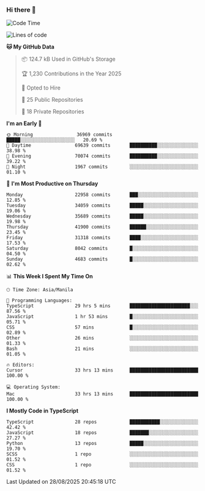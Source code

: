 ### Hi there 👋

<!--START_SECTION:waka-->
![Code Time](http://img.shields.io/badge/Code%20Time-2%2C058%20hrs%2053%20mins-blue)

![Lines of code](https://img.shields.io/badge/From%20Hello%20World%20I%27ve%20Written-68.3%20million%20lines%20of%20code-blue)

**🐱 My GitHub Data** 

> 📦 124.7 kB Used in GitHub's Storage 
 > 
> 🏆 1,230 Contributions in the Year 2025
 > 
> 💼 Opted to Hire
 > 
> 📜 25 Public Repositories 
 > 
> 🔑 18 Private Repositories 
 > 
**I'm an Early 🐤** 

```text
🌞 Morning                36969 commits       █████░░░░░░░░░░░░░░░░░░░░   20.69 % 
🌆 Daytime                69639 commits       ██████████░░░░░░░░░░░░░░░   38.98 % 
🌃 Evening                70074 commits       ██████████░░░░░░░░░░░░░░░   39.22 % 
🌙 Night                  1967 commits        ░░░░░░░░░░░░░░░░░░░░░░░░░   01.10 % 
```
📅 **I'm Most Productive on Thursday** 

```text
Monday                   22958 commits       ███░░░░░░░░░░░░░░░░░░░░░░   12.85 % 
Tuesday                  34059 commits       █████░░░░░░░░░░░░░░░░░░░░   19.06 % 
Wednesday                35689 commits       █████░░░░░░░░░░░░░░░░░░░░   19.98 % 
Thursday                 41900 commits       ██████░░░░░░░░░░░░░░░░░░░   23.45 % 
Friday                   31318 commits       ████░░░░░░░░░░░░░░░░░░░░░   17.53 % 
Saturday                 8042 commits        █░░░░░░░░░░░░░░░░░░░░░░░░   04.50 % 
Sunday                   4683 commits        █░░░░░░░░░░░░░░░░░░░░░░░░   02.62 % 
```


📊 **This Week I Spent My Time On** 

```text
🕑︎ Time Zone: Asia/Manila

💬 Programming Languages: 
TypeScript               29 hrs 5 mins       ██████████████████████░░░   87.56 % 
JavaScript               1 hr 53 mins        █░░░░░░░░░░░░░░░░░░░░░░░░   05.71 % 
CSS                      57 mins             █░░░░░░░░░░░░░░░░░░░░░░░░   02.89 % 
Other                    26 mins             ░░░░░░░░░░░░░░░░░░░░░░░░░   01.33 % 
Bash                     21 mins             ░░░░░░░░░░░░░░░░░░░░░░░░░   01.05 % 

🔥 Editors: 
Cursor                   33 hrs 13 mins      █████████████████████████   100.00 % 

💻 Operating System: 
Mac                      33 hrs 13 mins      █████████████████████████   100.00 % 
```

**I Mostly Code in TypeScript** 

```text
TypeScript               28 repos            ███████████░░░░░░░░░░░░░░   42.42 % 
JavaScript               18 repos            ███████░░░░░░░░░░░░░░░░░░   27.27 % 
Python                   13 repos            █████░░░░░░░░░░░░░░░░░░░░   19.70 % 
SCSS                     1 repo              ░░░░░░░░░░░░░░░░░░░░░░░░░   01.52 % 
CSS                      1 repo              ░░░░░░░░░░░░░░░░░░░░░░░░░   01.52 % 
```




 Last Updated on 28/08/2025 20:45:18 UTC
<!--END_SECTION:waka-->
